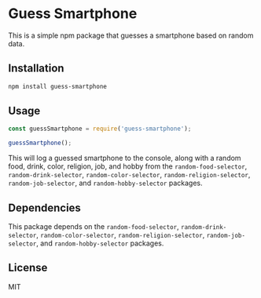 
# Guess Smartphone

This is a simple npm package that guesses a smartphone based on random data.

## Installation

```bash
npm install guess-smartphone
```

## Usage

```javascript
const guessSmartphone = require('guess-smartphone');

guessSmartphone();
```

This will log a guessed smartphone to the console, along with a random food, drink, color, religion, job, and hobby from the `random-food-selector`, `random-drink-selector`, `random-color-selector`, `random-religion-selector`, `random-job-selector`, and `random-hobby-selector` packages.

## Dependencies

This package depends on the `random-food-selector`, `random-drink-selector`, `random-color-selector`, `random-religion-selector`, `random-job-selector`, and `random-hobby-selector` packages.

## License

MIT


